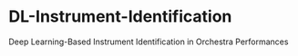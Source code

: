 # DL-Instrument-Identification
Deep Learning-Based Instrument Identification in Orchestra Performances
